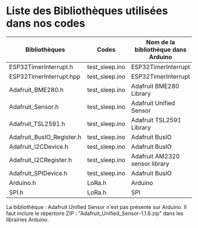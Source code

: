# Liste des Bibliothèques utilisées dans nos codes

| Bibliothèques             | Codes          | Nom de la bibliothèque dans Arduino |
|---------------------------|----------------|-------------------------------------|
| ESP32TimerInterrupt.h     | test_sleep.ino | ESP32TimerInterrupt                 |
| ESP32TimerInterrupt.hpp   | test_sleep.ino | ESP32TimerInterrupt                 |
| Adafruit_BME280.h         | test_sleep.ino | Adafruit BME280 Library             |
| Adafruit_Sensor.h         | test_sleep.ino | Adafruit Unified Sensor             |
| Adafruit_TSL2591.h        | test_sleep.ino | Adafruit TSL2591 Library            |
| Adafruit_BusIO_Register.h | test_sleep.ino | Adafruit BusIO                      |
| Adafruit_I2CDevice.h      | test_sleep.ino | Adafruit BusIO                      |
| Adafruit_I2CRegister.h    | test_sleep.ino | Adafruit AM2320 sensor library      |
| Adafruit_SPIDevice.h      | test_sleep.ino | Adafruit BusIO                      |
| Arduino.h                 | LoRa.h         | Arduino                             |
| SPI.h                     | LoRa.h         | SPI                                 |

La bibliothèque : Adafruit Unified Sensor n'est pas présente sur Arduino. Il faut inclure le répertoire ZIP : "Adafruit_Unified_Sensor-1.1.6.zip" dans les librairies Arduino.

